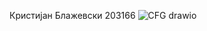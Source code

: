 Кристијан Блажевски 203166
![CFG drawio](https://github.com/user-attachments/assets/6172e727-d594-4f3e-8e8c-692185a814c1)
